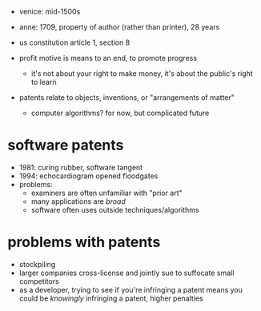 * venice: mid-1500s
* anne: 1709, property of author (rather than printer), 28 years
* us constitution article 1, section 8
* profit motive is means to an end, to promote progress
	* it's not about your right to make money, it's about the public's right to learn

* patents relate to objects, inventions, or "arrangements of matter"
	* computer algorithms? for now, but complicated future

# software patents
* 1981: curing rubber, software tangent
* 1994: echocardiogram opened floodgates
* problems:
	* examiners are often unfamiliar with "prior art"
	* many applications are *broad*
	* software often uses outside techniques/algorithms

# problems with patents
* stockpiling
* larger companies cross-license and jointly sue to suffocate small competitors
* as a developer, trying to see if you're infringing a patent means you could be *knowingly* infringing a patent, higher penalties